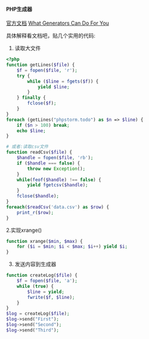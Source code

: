 #### PHP生成器
[官方文档](http://php.net/manual/zh/language.generators.overview.php)
[What Generators Can Do For You](https://blog.ircmaxell.com/2012/07/what-generators-can-do-for-you.html)

具体解释看文档吧，贴几个实用的代码:
1. 读取大文件
```php
<?php
function getLines($file) {
    $f = fopen($file, 'r');
    try {
        while ($line = fgets($f)) {
            yield $line;
        }
    } finally {
        fclose($f);
    }
}
foreach (getLines("phpstorm.todo") as $n => $line) {
    if ($n > 100) break;
    echo $line;
}

# 或者:读取csv文件
function readCsv($file) {
    $handle = fopen($file, 'rb');
    if ($handle === false) {
        throw new Exception();
    }
    while(feof($handle) !== false) {
        yield fgetcsv($handle);
    }
    fclose($handle);
}
foreach($readCsv('data.csv') as $row) {
    print_r($row);
}


```

2.实现xrange()
```php
function xrange($min, $max) {
    for ($i = $min; $i < $max; $i++) yield $i;
}
```

3. 发送内容到生成器
```php
function createLog($file) {
    $f = fopen($file, 'a');
    while (true) {
        $line = yield;
        fwrite($f, $line);
    }
}
$log = createLog($file);
$log->send("First");
$log->send("Second");
$log->send("Third");
```